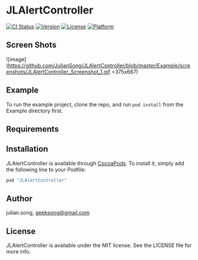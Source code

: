 # JLAlertController

[![CI Status](http://img.shields.io/travis/julian.song/JLAlertController.svg?style=flat)](https://travis-ci.org/julian.song/JLAlertController)
[![Version](https://img.shields.io/cocoapods/v/JLAlertController.svg?style=flat)](http://cocoapods.org/pods/JLAlertController)
[![License](https://img.shields.io/cocoapods/l/JLAlertController.svg?style=flat)](http://cocoapods.org/pods/JLAlertController)
[![Platform](https://img.shields.io/cocoapods/p/JLAlertController.svg?style=flat)](http://cocoapods.org/pods/JLAlertController)

## Screen Shots
![image](https://github.com/JulianSong/JLAlertController/blob/master/Example/screenshots/JLAlertController_Screenshot_1.gif =375x667)
## Example

To run the example project, clone the repo, and run `pod install` from the Example directory first.

## Requirements


## Installation

JLAlertController is available through [CocoaPods](http://cocoapods.org). To install
it, simply add the following line to your Podfile:

```ruby
pod "JLAlertController"
```

## Author

julian.song, geeksong@gmail.com

## License

JLAlertController is available under the MIT license. See the LICENSE file for more info.
